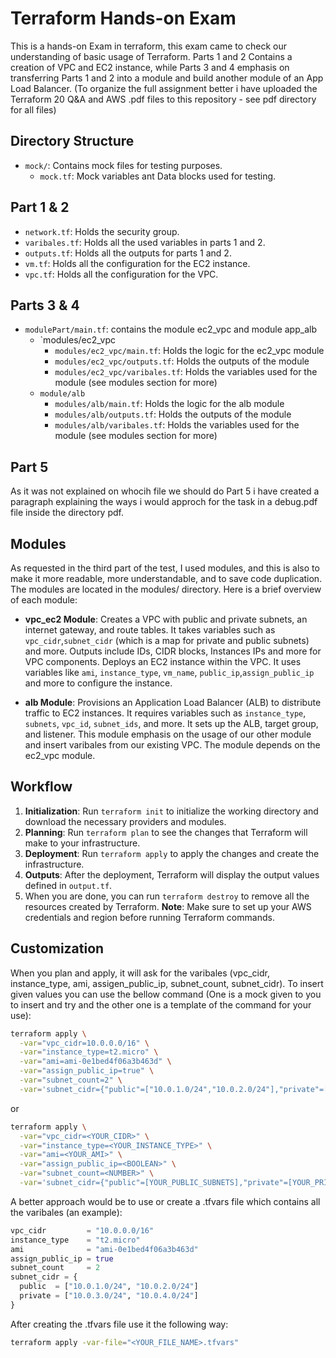 # Terraform Hands-on Exam

This is a hands-on Exam in terraform, this exam came to check our understanding of basic usage of Terraform.
Parts 1 and 2 Contains a creation of VPC and EC2 instance, while Parts 3 and 4 emphasis on transferring Parts 1 and 2 into a module and build another module of an App Load Balancer.
(To organize the full assignment better i have uploaded the Terraform 20 Q&A and AWS .pdf files to this repository - see pdf directory for all files)


## Directory Structure

- `mock/`: Contains mock files for testing purposes.
  - `mock.tf`: Mock variables ant Data blocks used for testing.

## Part 1 & 2

- `network.tf`: Holds the security group.
- `varibales.tf`: Holds all the used variables in parts 1 and 2.
- `outputs.tf`: Holds all the outputs for parts 1 and 2.
- `vm.tf`: Holds all the configuration for the EC2 instance.
- `vpc.tf`: Holds all the configuration for the VPC.

## Parts 3 & 4

- `modulePart/main.tf`: contains the module ec2_vpc and module app_alb
  - `modules/ec2_vpc
    - `modules/ec2_vpc/main.tf`: Holds the logic for the ec2_vpc module
    - `modules/ec2_vpc/outputs.tf`: Holds the outputs of the module
    - `modules/ec2_vpc/varibales.tf`: Holds the variables used for the module (see modules section for more)
  - `module/alb`
    - `modules/alb/main.tf`: Holds the logic for the alb module
    - `modules/alb/outputs.tf`: Holds the outputs of the module
    - `modules/alb/varibales.tf`: Holds the variables used for the module (see modules section for more)

## Part 5 

As it was not explained on whocih file we should do Part 5 i have created a paragraph explaining the ways i would approch for the task in a debug.pdf file inside the directory pdf. 

## Modules

As requested in the third part of the test, I used modules, and this is also to make it more readable, more understandable, and to save code duplication. The modules are located in the modules/ directory. Here is a brief overview of each module:

- **vpc_ec2 Module**: Creates a VPC with public and private subnets, an internet gateway, and route tables. It takes variables such as `vpc_cidr`,`subnet_cidr` (which is a map for private and public subnets) and more. Outputs include IDs, CIDR blocks, Instances IPs and more for VPC components. Deploys an EC2 instance within the VPC. It uses variables like `ami`, `instance_type`, `vm_name`, `public_ip`,`assign_public_ip` and more to configure the instance.

- **alb Module**: Provisions an Application Load Balancer (ALB) to distribute traffic to EC2 instances. It requires variables such as `instance_type`, `subnets`, `vpc_id`, `subnet_ids`, and more. It sets up the ALB, target group, and listener. This module emphasis on the usage of our other module and insert varibales from our existing VPC. The module depends on the ec2_vpc module.

## Workflow

1.  **Initialization**: Run `terraform init` to initialize the working directory and download the necessary providers and modules.
2.  **Planning**: Run `terraform plan` to see the changes that Terraform will make to your infrastructure.
3.  **Deployment**: Run `terraform apply` to apply the changes and create the infrastructure.
4.  **Outputs**: After the deployment, Terraform will display the output values defined in `output.tf`.
5.  When you are done, you can run `terraform destroy` to remove all the resources created by Terraform.
    **Note**: Make sure to set up your AWS credentials and region before running Terraform commands.

## Customization

When you plan and apply, it will ask for the varibales (vpc_cidr, instance_type, ami, assigen_public_ip, subnet_count, subnet_cidr). To insert given values you can use the bellow command (One is a mock given to you to insert and try and the other one is a template of the command for your use):

```bash
terraform apply \
  -var="vpc_cidr=10.0.0.0/16" \
  -var="instance_type=t2.micro" \
  -var="ami=ami-0e1bed4f06a3b463d" \
  -var="assign_public_ip=true" \
  -var="subnet_count=2" \
  -var='subnet_cidr={"public"=["10.0.1.0/24","10.0.2.0/24"],"private"=["10.0.3.0/24","10.0.4.0/24"]}'
```

or

```bash
terraform apply \
  -var="vpc_cidr=<YOUR_CIDR>" \
  -var="instance_type=<YOUR_INSTANCE_TYPE>" \
  -var="ami=<YOUR_AMI>" \
  -var="assign_public_ip=<BOOLEAN>" \
  -var="subnet_count=<NUMBER>" \
  -var='subnet_cidr={"public"=[YOUR_PUBLIC_SUBNETS],"private"=[YOUR_PRIVATE_SUBNETS]}'
```

A better approach would be to use or create a .tfvars file which contains all the varibales (an example):

```terraform
vpc_cidr         = "10.0.0.0/16"
instance_type    = "t2.micro"
ami              = "ami-0e1bed4f06a3b463d"
assign_public_ip = true
subnet_count     = 2
subnet_cidr = {
  public  = ["10.0.1.0/24", "10.0.2.0/24"]
  private = ["10.0.3.0/24", "10.0.4.0/24"]
}
```

After creating the .tfvars file use it the following way:

```bash
terraform apply -var-file="<YOUR_FILE_NAME>.tfvars"
```
